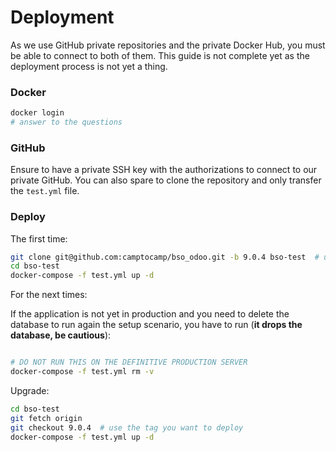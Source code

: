 # Deployment

As we use GitHub private repositories and the private Docker Hub, you must be
able to connect to both of them. This guide is not complete yet as the
deployment process is not yet a thing.

### Docker
```bash
docker login
# answer to the questions
```

### GitHub

Ensure to have a private SSH key with the authorizations to connect to our
private GitHub.  You can also spare to clone the repository and only transfer
the `test.yml` file.

### Deploy

The first time:
```bash
git clone git@github.com:camptocamp/bso_odoo.git -b 9.0.4 bso-test  # use the tag you want to deploy
cd bso-test
docker-compose -f test.yml up -d
```

For the next times:

If the application is not yet in production and you need to delete the database
to run again the setup scenario, you have to run (**it drops the database, be
cautious**):
```bash

# DO NOT RUN THIS ON THE DEFINITIVE PRODUCTION SERVER
docker-compose -f test.yml rm -v

```

Upgrade:
```bash
cd bso-test
git fetch origin
git checkout 9.0.4  # use the tag you want to deploy
docker-compose -f test.yml up -d
```
